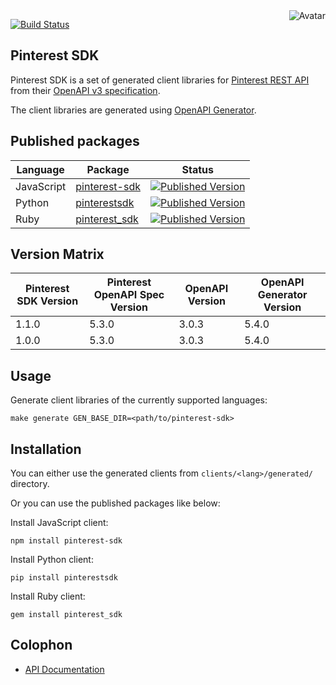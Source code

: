 <img align="right" src="https://raw.github.com/cliffano/pinterest-sdk/master/avatar.jpg" alt="Avatar"/>

[![Build Status](https://github.com/cliffano/pinterest-sdk/actions/workflows/ci-workflow.yaml/badge.svg)](https://github.com/cliffano/pinterest-sdk/actions/workflows/ci-workflow.yaml)
<br/>

Pinterest SDK
-------------

Pinterest SDK is a set of generated client libraries for [Pinterest REST API](https://developers.pinterest.com/docs/api/v5/) from their [OpenAPI v3 specification](https://github.com/pinterest/api-description).

The client libraries are generated using [OpenAPI Generator](https://openapi-generator.tech/).

Published packages
------------------

| Language | Package | Status |
|----------|---------|--------|
| JavaScript | [pinterest-sdk]((http://www.npmjs.com/package/pinterest-sdk)) | [![Published Version](https://img.shields.io/npm/v/pinterest-sdk.svg)](http://www.npmjs.com/package/pinterest-sdk) |
| Python | [pinterestsdk]((https://pypi.python.org/pypi/pinterestsdk)) | [![Published Version](https://img.shields.io/pypi/v/pinterestsdk.svg)](https://pypi.python.org/pypi/pinterestsdk) |
| Ruby | [pinterest_sdk]((https://rubygems.org/gems/pinterest_sdk)) | [![Published Version](https://img.shields.io/gem/v/pinterest_sdk.svg)](https://rubygems.org/gems/pinterest_sdk) |

Version Matrix
--------------

| Pinterest SDK Version | Pinterest OpenAPI Spec Version | OpenAPI Version | OpenAPI Generator Version |
|-----------------------|--------------------------------|-----------------|---------------------------|
| 1.1.0 | 5.3.0 | 3.0.3 | 5.4.0 |
| 1.0.0 | 5.3.0 | 3.0.3 | 5.4.0 |

Usage
-----

Generate client libraries of the currently supported languages:

    make generate GEN_BASE_DIR=<path/to/pinterest-sdk>

Installation
------------

You can either use the generated clients from `clients/<lang>/generated/` directory.

Or you can use the published packages like below:

Install JavaScript client:

    npm install pinterest-sdk

Install Python client:

    pip install pinterestsdk

Install Ruby client:

    gem install pinterest_sdk

Colophon
--------

* [API Documentation](http://cliffano.github.io/pinterest-sdk/api/latest/)
